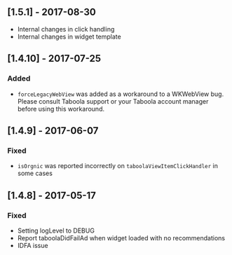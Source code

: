 ## [1.5.1] - 2017-08-30
- Internal changes in click handling
- Internal changes in widget template
## [1.4.10] - 2017-07-25
### Added
- `forceLegacyWebView` was added as a workaround to a WKWebView bug. Please consult Taboola support or your Taboola account manager before using this workaround.
## [1.4.9] - 2017-06-07
### Fixed
- `isOrgnic` was reported incorrectly on `taboolaViewItemClickHandler` in some cases
## [1.4.8] - 2017-05-17
### Fixed
- Setting logLevel to DEBUG
- Report taboolaDidFailAd when widget loaded with no recommendations
- IDFA issue
